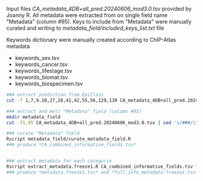 
Input files *CA_metadata_4DB+all_pred.20240606_mod3.0.tsv* provided by Joanny R.
All metadata were extracted from on single field name "Metadata" (column #95). Keys to include from "Metadata" were manually curated and writing to *metadata_field/included_keys_list.txt* file

Keywords dictionary were manually created according to ChIP-Atlas metadata
 - keywords_sex.tsv
 - keywords_cancer.tsv
 - keywords_lifestage.tsv
 - keywords_biomat.tsv
 - keywords_biospecimen.tsv

```bash
### extract prediction from EpiClass
cut -f 1,7,9,10,27,28,41,42,55,56,129,130 CA_metadata_4DB+all_pred.20240606_mod3.0.tsv | sed 's/Predicted_class/predicted/g' | sed 's/Max_pred/score/g' | sed 's/assay7/assay/g' | sed 's/donorlife/lifestage/g' | sed 's/manual_target_consensus/expected_assay/g' > EpiClass_predictions_20240606_mod3.tsv

### extract and melt "Metadata" field (column #95)
mkdir metadata_field
cut -f1,95 CA_metadata_4DB+all_pred.20240606_mod3.0.tsv | sed 's/###/\t/g' | awk '{for (i=2; i<=NF; i+=1) {split($i,n,"="); print $1"\t"n[1]"\t"tolower(n[2])}}' | awk 'NR == FNR {keywords[$1]=1; next} {for (term in keywords) {if($2==term) {print; next}}}' metadata_field/included_keys_list.txt - | grep -wvf metadata_field/unavailable_terms_list.txt - | awk 'NF==3' > metadata_field/metadata.melted.tsv

### curate "Metadata" field
Rscript metadata_field/curate_metadata_field.R
### produce *CA_combined_informative_fields.tsv*


### extract metadata for each categorie
Rscript extract_metadata.freeze1.R CA_combined_informative_fields.tsv freeze1
### produce *metadata.freeze1.tsv* and *full_info_metadata.freeze1.tsv*

```
